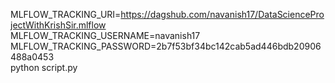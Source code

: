 MLFLOW_TRACKING_URI=https://dagshub.com/navanish17/DataScienceProjectWithKrishSir.mlflow \
MLFLOW_TRACKING_USERNAME=navanish17 \
MLFLOW_TRACKING_PASSWORD=2b7f53bf34bc142cab5ad446bdb20906488a0453 \
python script.py